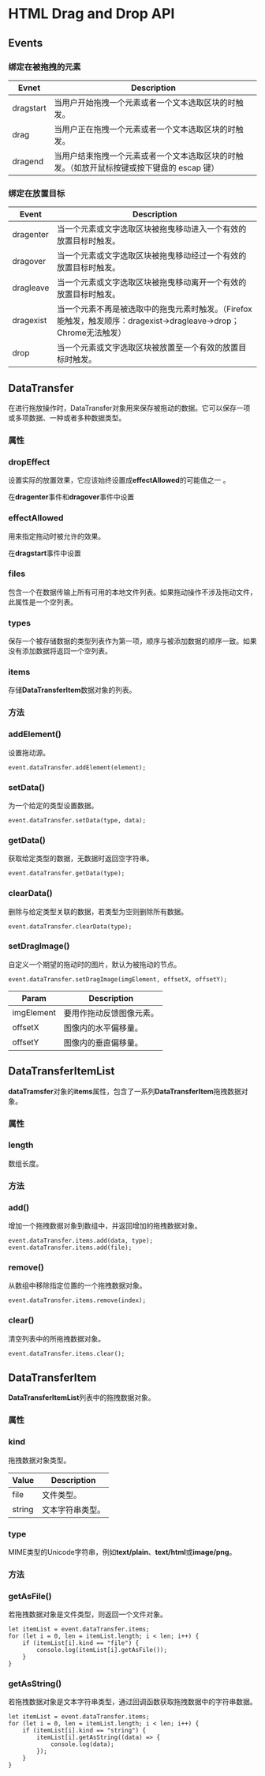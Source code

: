 # HTML Drag and Drop API

## Events

### 绑定在被拖拽的元素
| Evnet        | Description                                       |
| ------------ | ------------------------------------------------- |
| dragstart    | 当用户开始拖拽一个元素或者一个文本选取区块的时触发。|
| drag         | 当用户正在拖拽一个元素或者一个文本选取区块的时触发。|
| dragend      | 当用户结束拖拽一个元素或者一个文本选取区块的时触发。（如放开鼠标按键或按下键盘的 escap 键）|

### 绑定在放置目标
| Event        | Description                                       |
| ------------ | ------------------------------------------------- |
| dragenter    | 当一个元素或文字选取区块被拖曳移动进入一个有效的放置目标时触发。|
| dragover     | 当一个元素或文字选取区块被拖曳移动经过一个有效的放置目标时触发。|
| dragleave    | 当一个元素或文字选取区块被拖曳移动离开一个有效的放置目标时触发。|
| dragexist    | 当一个元素不再是被选取中的拖曳元素时触发。（Firefox能触发，触发顺序：dragexist->dragleave->drop；Chrome无法触发）|
| drop         | 当一个元素或文字选取区块被放置至一个有效的放置目标时触发。|

## DataTransfer
在进行拖放操作时，DataTransfer对象用来保存被拖动的数据。它可以保存一项或多项数据、一种或者多种数据类型。

### 属性

### dropEffect
设置实际的放置效果，它应该始终设置成**effectAllowed**的可能值之一 。

在**dragenter**事件和**dragover**事件中设置

### effectAllowed
用来指定拖动时被允许的效果。

在**dragstart**事件中设置

### files
包含一个在数据传输上所有可用的本地文件列表。如果拖动操作不涉及拖动文件，此属性是一个空列表。

### types
保存一个被存储数据的类型列表作为第一项，顺序与被添加数据的顺序一致。如果没有添加数据将返回一个空列表。

### items
存储**DataTransferItem**数据对象的列表。

### 方法

### addElement()
设置拖动源。
```
event.dataTransfer.addElement(element);
```

### setData()
为一个给定的类型设置数据。
```
event.dataTransfer.setData(type, data);
```

### getData()
获取给定类型的数据，无数据时返回空字符串。
```
event.dataTransfer.getData(type);
```

### clearData()
删除与给定类型关联的数据，若类型为空则删除所有数据。
```
event.dataTransfer.clearData(type);
```

### setDragImage()
自定义一个期望的拖动时的图片，默认为被拖动的节点。
```
event.dataTransfer.setDragImage(imgElement, offsetX, offsetY);

```
| Param     | Description                   |
| --------- | ----------------------------- |
| imgElement| 要用作拖动反馈图像元素。|
| offsetX   | 图像内的水平偏移量。|
| offsetY   | 图像内的垂直偏移量。|

## DataTransferItemList
**dataTramsfer**对象的**items**属性，包含了一系列**DataTransferItem**拖拽数据对象。

### 属性

### length
数组长度。

### 方法

### add()
增加一个拖拽数据对象到数组中，并返回增加的拖拽数据对象。
```
event.dataTransfer.items.add(data, type);
event.dataTransfer.items.add(file);
```

### remove()
从数组中移除指定位置的一个拖拽数据对象。
```
event.dataTransfer.items.remove(index);
```

### clear()
清空列表中的所拖拽数据对象。
```
event.dataTransfer.items.clear();
```

## DataTransferItem
**DataTransferItemList**列表中的拖拽数据对象。

### 属性

### kind
拖拽数据对象类型。

| Value     | Description                   |
| --------- | ----------------------------- |
| file      | 文件类型。|
| string    | 文本字符串类型。|

### type
MIME类型的Unicode字符串，例如**text/plain**、**text/html**或**image/png**。

### 方法

### getAsFile()
若拖拽数据对象是文件类型，则返回一个文件对象。
```
let itemList = event.dataTransfer.items;
for (let i = 0, len = itemList.length; i < len; i++) {
	if (itemList[i].kind == "file") {
		console.log(itemList[i].getAsFile());
	}
}
```

### getAsString()
若拖拽数据对象是文本字符串类型，通过回调函数获取拖拽数据中的字符串数据。
```
let itemList = event.dataTransfer.items;
for (let i = 0, len = itemList.length; i < len; i++) {
	if (itemList[i].kind == "string") {
		itemList[i].getAsString((data) => {
			console.log(data);
		});
	}
}
```

